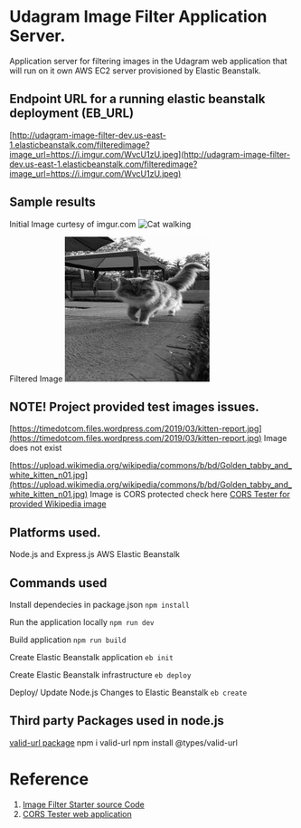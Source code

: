 # Udagram Image Filter Application Server.
Application server for filtering images in the Udagram web application that will run on it own AWS EC2 server provisioned by Elastic Beanstalk.

## Endpoint URL for a running elastic beanstalk deployment (EB_URL)
[http://udagram-image-filter-dev.us-east-1.elasticbeanstalk.com/filteredimage?image_url=https://i.imgur.com/WvcU1zU.jpeg](http://udagram-image-filter-dev.us-east-1.elasticbeanstalk.com/filteredimage?image_url=https://i.imgur.com/WvcU1zU.jpeg)

## Sample results
Initial Image curtesy of imgur.com
![Cat walking](https://i.imgur.com/WvcU1zU.jpeg)

Filtered Image
![Filtered cat image](images/filteredimage.jpg)

## NOTE! Project provided test images issues.
[https://timedotcom.files.wordpress.com/2019/03/kitten-report.jpg](https://timedotcom.files.wordpress.com/2019/03/kitten-report.jpg)
Image does not exist

[https://upload.wikimedia.org/wikipedia/commons/b/bd/Golden_tabby_and_white_kitten_n01.jpg](https://upload.wikimedia.org/wikipedia/commons/b/bd/Golden_tabby_and_white_kitten_n01.jpg) Image is CORS protected check here [CORS Tester for provided Wikipedia image](https://cors-test.codehappy.dev/?url=https%3A%2F%2Fupload.wikimedia.org%2Fwikipedia%2Fcommons%2Fb%2Fbd%2FGolden_tabby_and_white_kitten_n01.jpg&method=get)

## Platforms used.
Node.js and Express.js
AWS Elastic Beanstalk

## Commands used
Install dependecies in package.json
```npm install```

Run the application locally
```npm run dev```

Build application
```npm run build```

Create Elastic Beanstalk application 
```eb init```

Create Elastic Beanstalk infrastructure
```eb deploy```

Deploy/ Update Node.js Changes to Elastic Beanstalk
```eb create```

## Third party Packages used in node.js
[valid-url package](https://www.npmjs.com/package/valid-url)
npm i valid-url
npm install @types/valid-url

# Reference
1. [Image Filter Starter source Code](https://github.com/udacity/cloud-developer/tree/master/course-02/project/image-filter-starter-code)
2. [CORS Tester web application](https://cors-test.codehappy.dev)
